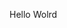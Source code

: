 Hello Wolrd































































































































































































































































































































































































































































































































































































































































































































































































































































































































































































































































































































































































